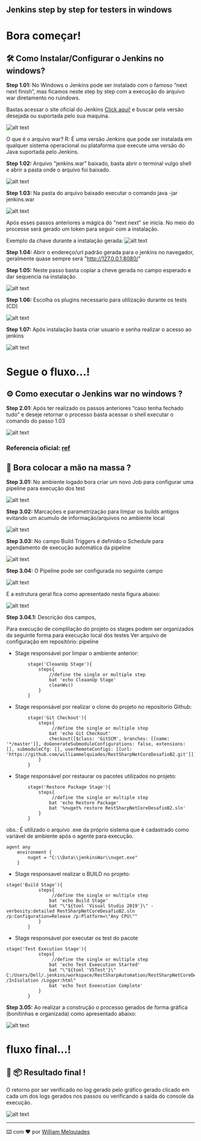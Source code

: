 ## Jenkins step by step for testers in windows

# Bora começar!

## 🛠️ Como Instalar/Configurar o Jenkins no windows?

**Step 1.01:** No Windows o Jenkins pode ser instalado com o famoso “next next finish”, mas ficamos neste step by step com a execução do arquivo war diretamento no ruindows.

Bastas acessar o site oficial do Jenkins [Click aqui!](https://www.jenkins.io/) e buscar pela versão desejada ou suportada pelo sua maquina.

![alt text](https://i.imgur.com/PaBXq3p.gif)

O que é o arquivo war? R: É uma versão Jenkins que pode ser instalada em qualquer sistema operacional ou plataforma que execute uma versão do Java suportada pelo Jenkins.

**Step 1.02:** Arquivo "jenkins.war" baixado, basta abrir o terminal vulgo shell e abrir a pasta onde o arquivo foi baixado.

![alt text](https://i.imgur.com/iHQfgTv.gif)

**Step 1.03:** Na pasta do arquivo baixado executar o comando java -jar jenkins.war

![alt text](https://i.imgur.com/EyYdPlq.gif)

Após esses passos anteriores a mágica do "next next" se inicia. No meio do processe será gerado um token para seguir com a instalação.

Exemplo da chave durante a instalação gerada: ![alt text](https://i.imgur.com/n9KS6It.png)

**Step 1.04:** Abrir o endereço/url padrão gerada para o jenkins no navegador, geralmente quase sempre será "http://127.0.0.1:8080/"

**Step 1.05:** Neste passo basta copiar a cheve gerada no campo esperado e dar sequencia na instalação.

![alt text](https://i.imgur.com/ilaqL2e.png)

**Step 1.06:** Escolha os plugins necessario para utilização durante os tests (CD)

![alt text](https://i.imgur.com/euW1BWw.png)

**Step 1.07:** Após instalação basta criar usuario e senha realizar o acesso ao jenkins

![alt text](https://i.imgur.com/fTcupC1.png)

# Segue o fluxo...!

## ⚙️ Como executar o Jenkins war no windows ?

**Step 2.01:** Após ter realizado os passos anteriores “caso tenha fechado tudo” e deseje retornar o processo basta acessar o shell executar o comando do passo 1.03

![alt text](https://i.imgur.com/8sOaTkC.gif)

### Referencia oficial: [ref](https://www.jenkins.io/doc/book/installing/war-file/)

## 🚀 Bora colocar a mão na massa ?

**Step 3.01:** No ambiente logado bora criar um novo Job para configurar uma pipeline para execução dos test

![alt text](https://i.imgur.com/uACCvc2.gif)

**Step 3.02:** Marcações e parametrização para limpar os builds antigos evitando um acumulo de informação/arquivos no ambiente local

![alt text](https://i.imgur.com/lAIeEWp.png)

**Step 3.03:** No campo Build Triggers é definido o Schedule para agendamento de execução automática da pipeline

![alt text](https://i.imgur.com/KByFWlU.png)

**Step 3.04:** O Pipeline pode ser configurada no seguinte campo

![alt text](https://i.imgur.com/hzIJPxI.png)

E a estrutura geral fica como apresentado nesta figura abaixo:

![alt text](https://i.imgur.com/kJXQw3T.png)

**Step 3.04.1:** Descrição dos campos, 

Para execução de complilação do projeto os stages podem ser organizados da seguinte forma para execução local dos testes
Ver arquivo de configuração em repositório: pipeline

* Stage responsável por limpar o ambiente anterior:

```
		stage('CleaanUp Stage'){
            steps{
                //define the single or multiple step
                bat 'echo CleaanUp Stage'
                cleanWs()
            }
        }
```

* Stage responsável por realizar o clone do projeto no repositorio Github:

```
		stage('Git Checkout'){
            steps{
                 //define the single or multiple step
                bat 'echo Git Checkout'
                checkout([$class: 'GitSCM', branches: [[name: '*/master']], doGenerateSubmoduleConfigurations: false, extensions: [], submoduleCfg: [], userRemoteConfigs: [[url: 'https://github.com/williammelquiades/RestSharpNetCoreDesafioB2.git']]])
            }
		}
```

* Stage responsável por restaurar os pacotes utilizados no projeto:

```
        stage('Restore Package Stage'){
            steps{
                 //define the single or multiple step
                bat 'echo Restore Package'
                bat '%nuget% restore RestSharpNetCoreDesafioB2.sln'
            }
        }
```

obs.: É utilizado o arquivo .exe da próprio sistema que é cadastrado como variável de ambiente após o agente para execução.

```
agent any
    environment {
        nuget = "C:\\Data\\jenkinsWar\\nuget.exe"
    }
```

* Stage responsavel realizar o BUILD no projeto:
```
stage('Build Stage'){
            steps{
                 //define the single or multiple step
                bat 'echo Build Stage'
                bat "\"${tool 'Visual Studio 2019'}\" -verbosity:detailed RestSharpNetCoreDesafioB2.sln /p:Configuration=Release /p:Platform=\"Any CPU\""
            }
        }
```

* Stage responsável por executar os test do pacote 

```
stage('Test Execution Stage'){
            steps{
                 //define the single or multiple step
                bat 'echo Test Exeecution Started'
                bat "\"${tool 'VSTest'}\" C:/Users/Dell/.jenkins/workspace/RestSharpAutomation/RestSharpNetCoreDesafioB2/bin/Release/netcoreapp3.1/RestSharpNetCoreDesafioB2.dll /InIsolation /Logger:html"
                bat 'echo Test Exeecution Complete'
            }
        }
 ```
**Step 3.05:** Ao realizar a construção o processo gerados de forma gráfica (bonitinhas e organizada) como apresentado abaixo:

![alt text](https://i.imgur.com/un3ea2y.png)

# fluxo final...!

## :dart: 📦 Resultado final !

O retorno por ser verificado no log gerado pelo gráfico gerado clicado em cada um dos logs gerados nos passos ou verificando a saída do console da execução.

![alt text](https://i.imgur.com/Uln6pEP.gif)

---
⌨️ com ❤️ por [William Melquiades](https://github.com/williammelquiades)